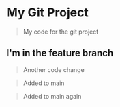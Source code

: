 # My Git Project

> My code for the git project

## I'm in the feature branch

> Another code change

> Added to main

> Added to main again

